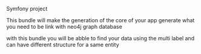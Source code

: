 Symfony project

This bundle will make the generation of the core of your app generate what you need to be link with neo4j graph database 


with this bundle you will be abble to find your data using the multi label and can have different structure for a same entity
